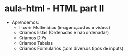 # aula-html - HTML part II


- Aprendemos:
    - Inserir Multimidias (imagens,audios e videos)
    - Criamos listas (Ordenadas e não ordenadas)
    - Criamos DIVs
    - Criamos Tabelas
    - Criamos Formularios (com diversos tipos de inputs)
